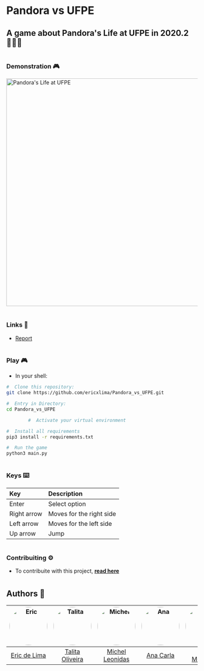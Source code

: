 #  Pandora vs UFPE
##  A game about Pandora's Life at UFPE in 2020.2 👩🏻‍🦱
#
###  Demonstration 🎮
<img src="media/demo_pandora.gif" width="600px;" alt="Pandora's Life at UFPE"/>

#
### Links :link:

- [Report](report.md)
#
### Play 🎮
- In your shell:
```bash
#  Clone this repository:
git clone https://github.com/ericxlima/Pandora_vs_UFPE.git

#  Entry in Directory:
cd Pandora_vs_UFPE

        #  Activate your virtual environment

#  Install all requirements
pip3 install -r requirements.txt

#  Run the game
python3 main.py
```
#
### Keys :keyboard:
| Key | Description |
| :--- | :--- |
| Enter | Select option |
| Right arrow | Moves for the right side |
| Left arrow | Moves for the left side |
| Up arrow | Jump | 
#
###  Contribuiting ⚙️
- To contribuite with this project, [__read here__](contributing.md)

#
##  Authors 👥

|<a href="https://github.com/ericxlima"> <img style="border-radius: 50%;" src="https://avatars.githubusercontent.com/u/58092119?v=4" width="100px;" alt="Eric"/> </a> | <a href="https://github.com/omundodepandora"> <img style="border-radius: 50%;" src="https://avatars.githubusercontent.com/u/82682354?v=4" width="100px;" alt="Talita"/> </a> | <a href="https://github.com/OnLeonidas"> <img style="border-radius: 50%;" src="https://avatars.githubusercontent.com/u/60946868?v=4" width="100px;" alt="Michel"/> </a> | <a href="https://github.com/acarlaguerra"> <img style="border-radius: 50%;" src="https://avatars.githubusercontent.com/u/86753278?v=4" width="100px;" alt="Ana"/> </a> | <a href="https://github.com/DaviMPaiva"> <img style="border-radius: 50%;" src="https://avatars.githubusercontent.com/u/58793369?v=4" width="100px;" alt="Davi"/> </a> | <a href="https://github.com/CarolinaBerrafato"> <img style="border-radius: 50%;" src="https://avatars.githubusercontent.com/u/85506019?v=4" width="100px;" alt="Carol"/> </a> |
| :----:        |    :----:   |          :----:  |  :----:        |    :----:   |          :----: |
| [Eric de Lima](https://github.com/ericxlima)       | [Talita Oliveira](https://github.com/omundodepandora)  | [Michel Leonidas](https://github.com/OnLeonidas)  | [Ana Carla](https://github.com/acarlaguerra)      | [Davi Monteiro](https://github.com/DaviMPaiva)       | [Carolina Berrafato](https://github.com/CarolinaBerrafato)  |


 